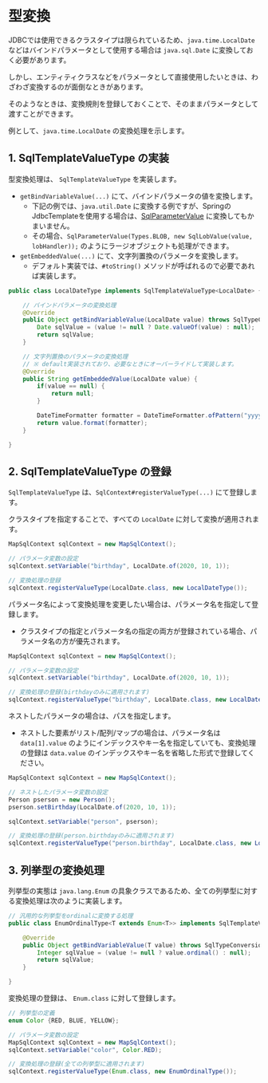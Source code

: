 # 型変換

JDBCでは使用できるクラスタイプは限られているため、``java.time.LocalDate`` などはバインドパラメータとして使用する場合は ``java.sql.Date`` に変換しておく必要があります。

しかし、エンティティクラスなどをパラメータとして直接使用したいときは、わざわざ変換するのが面倒なときがあります。

そのようなときは、変換規則を登録しておくことで、そのままパラメータとして渡すことができます。

例として、``java.time.LocalDate`` の変換処理を示します。

## 1. SqlTemplateValueType の実装

型変換処理は、 ``SqlTemplateValueType`` を実装します。

- ``getBindVariableValue(...)`` にて、バインドパラメータの値を変換します。
  - 下記の例では、``java.util.Date`` に変換する例ですが、SpringのJdbcTemplateを使用する場合は、[SqlParameterValue](https://spring.pleiades.io/spring/docs/5.1.x/javadoc-api/org/springframework/jdbc/core/SqlParameter.html) に変換してもかまいません。
  - その場合、``SqlParameterValue(Types.BLOB, new SqlLobValue(value, lobHandler));`` のようにラージオブジェクトも処理ができます。
- ``getEmbeddedValue(...)`` にて、文字列置換のパラメータを変換します。
  - デフォルト実装では、``#toString()`` メソッドが呼ばれるので必要であれば実装します。


```java
public class LocalDateType implements SqlTemplateValueType<LocalDate> {

    // バインドパラメータの変換処理
    @Override
    public Object getBindVariableValue(LocalDate value) throws SqlTypeConversionException {
        Date sqlValue = (value != null ? Date.valueOf(value) : null);
        return sqlValue;
    }

    // 文字列置換のパラメータの変換処理
    // ※ default実装されており、必要なときにオーバーライドして実装します。
    @Override
    public String getEmbeddedValue(LocalDate value) {
        if(value == null) {
            return null;
        }

        DateTimeFormatter formatter = DateTimeFormatter.ofPattern("yyyy/MM/dd");
        return value.format(formatter);
    }

}
```

## 2. SqlTemplateValueType の登録

``SqlTemplateValueType`` は、``SqlContext#registerValueType(...)`` にて登録します。

クラスタイプを指定することで、すべての ``LocalDate`` に対して変換が適用されます。

```java
MapSqlContext sqlContext = new MapSqlContext();

// パラメータ変数の設定
sqlContext.setVariable("birthday", LocalDate.of(2020, 10, 1));

// 変換処理の登録
sqlContext.registerValueType(LocalDate.class, new LocalDateType());
```

パラメータ名によって変換処理を変更したい場合は、パラメータ名を指定して登録します。

- クラスタイプの指定とパラメータ名の指定の両方が登録されている場合、パラメータ名の方が優先されます。

```java
MapSqlContext sqlContext = new MapSqlContext();

// パラメータ変数の設定
sqlContext.setVariable("birthday", LocalDate.of(2020, 10, 1));

// 変換処理の登録(birthdayのみに適用されます)
sqlContext.registerValueType("birthday", LocalDate.class, new LocalDateType());
```

ネストしたパラメータの場合は、パスを指定します。
  - ネストした要素がリスト/配列/マップの場合は、パラメータ名は ``data[1].value`` のようにインデックスやキー名を指定していても、変換処理の登録は ``data.value`` のインデックスやキー名を省略した形式で登録してください。


```java
MapSqlContext sqlContext = new MapSqlContext();

// ネストしたパラメータ変数の設定
Person pserson = new Person();
pserson.setBirthday(LocalDate.of(2020, 10, 1));

sqlContext.setVariable("person", pserson);

// 変換処理の登録(person.birthdayのみに適用されます)
sqlContext.registerValueType("person.birthday", LocalDate.class, new LocalDateType());
```

## 3. 列挙型の変換処理

列挙型の実態は ``java.lang.Enum`` の具象クラスであるため、全ての列挙型に対する変換処理は次のように実装します。

```java
// 汎用的な列挙型をordinalに変換する処理
public class EnumOrdinalType<T extends Enum<T>> implements SqlTemplateValueType<T> {

    @Override
    public Object getBindVariableValue(T value) throws SqlTypeConversionException {
        Integer sqlValue = (value != null ? value.ordinal() : null);
        return sqlValue;
    }

}
```

変換処理の登録は、 ``Enum.class`` に対して登録します。

```java
// 列挙型の定義
enum Color {RED, BLUE, YELLOW};

// パラメータ変数の設定
MapSqlContext sqlContext = new MapSqlContext();
sqlContext.setVariable("color", Color.RED);

// 変換処理の登録(全ての列挙型に適用されます)
sqlContext.registerValueType(Enum.class, new EnumOrdinalType());


```
